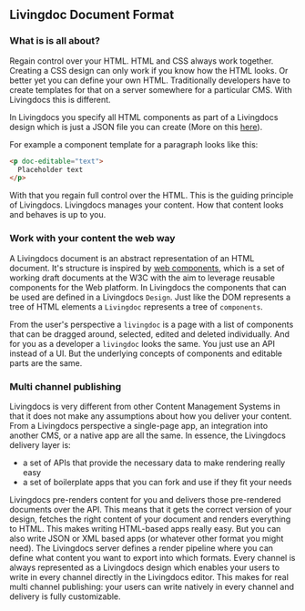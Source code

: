 
## Livingdoc Document Format


### What is is all about?

Regain control over your HTML. HTML and CSS always work together. Creating a CSS design can only work if you know how the HTML looks. Or better yet you can define your own HTML. Traditionally developers have to create templates for that on a server somewhere for a particular CMS. With Livingdocs this is different.

In Livingdocs you specify all HTML components as part of a Livingdocs design which is just a JSON file you can create (More on this [here](../../guides/create_designs.md)).

For example a component template for a paragraph looks like this:

```html
<p doc-editable="text">
  Placeholder text
</p>
```

With that you regain full control over the HTML. This is the guiding principle of Livingdocs. Livingdocs manages your content. How that content looks and behaves is up to you.


### Work with your content the web way

A Livingdocs document is an abstract representation of an HTML document. It's structure is inspired by [web components](http://www.w3.org/TR/components-intro/), which is a set of working draft documents at the W3C with the aim to leverage reusable components for the Web platform. In Livingdocs the components that can be used are defined in a Livingdocs `Design`. Just like the DOM represents a tree of HTML elements a `Livingdoc` represents a tree of `components`.

From the user's perspective a `livingdoc` is a page with a list of components that can be dragged around, selected, edited and deleted individually. And for you as a developer a `livingdoc` looks the same. You just use an API instead of a UI. But the underlying concepts of components and editable parts are the same.


### Multi channel publishing

Livingdocs is very different from other Content Management Systems in that it does not make any assumptions about how you deliver your content. From a Livingdocs perspective a single-page app, an integration into another CMS, or a native app are all the same. In essence, the Livingdocs delivery layer is:

- a set of APIs that provide the necessary data to make rendering really easy
- a set of boilerplate apps that you can fork and use if they fit your needs

Livingdocs pre-renders content for you and delivers those pre-rendered documents over the API. This means that it gets the correct version of your design, fetches the right content of your document and renders everything to HTML. This makes writing HTML-based apps really easy. But you can also write JSON or XML based apps (or whatever other format you might need). The Livingdocs server defines a render pipeline where you can define what content you want to export into which formats. Every channel is always represented as a Livingdocs design which enables your users to write in every channel directly in the Livingdocs editor. This makes for real multi channel publishing: your users can write natively in every channel and delivery is fully customizable.

